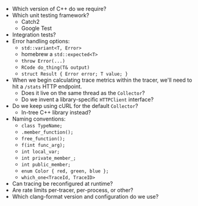 - Which version of C++ do we require?
- Which unit testing framework?
    - Catch2
    - Google Test
- Integration tests?
- Error handling options:
    - `std::variant<T, Error>`
    - homebrew a `std::expected<T>`
    - `throw Error(...)`
    - `RCode do_thing(T& output)`
    - `struct Result { Error error; T value; }`
- When we begin calculating trace metrics within the tracer, we'll need to hit
  a `/stats` HTTP endpoint.
    - Does it live on the same thread as the `Collector`?
    - Do we invent a library-specific `HTTPClient` interface?
- Do we keep using cURL for the default `Collector`?
    - In-tree C++ library instead?
- Naming conventions:
    - `class TypeName;`
    - `.member_function();`
    - `free_function();`
    - `f(int func_arg);`
    - `int local_var;`
    - `int private_member_;`
    - `int public_member;`
    - `enum Color { red, green, blue };`
    - `which_one<TraceId, TraceID>`
- Can tracing be reconfigured at runtime?
- Are rate limits per-tracer, per-process, or other?
- Which clang-format version and configuration do we use?
